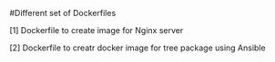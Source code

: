 #Different set of Dockerfiles

[1] Dockerfile to create image for Nginx server

[2] Dockerfile  to creatr docker image for tree package using Ansible 
